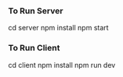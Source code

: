 ### To Run Server

cd server
npm install
npm start

### To Run Client

cd client
npm install
npm run dev

